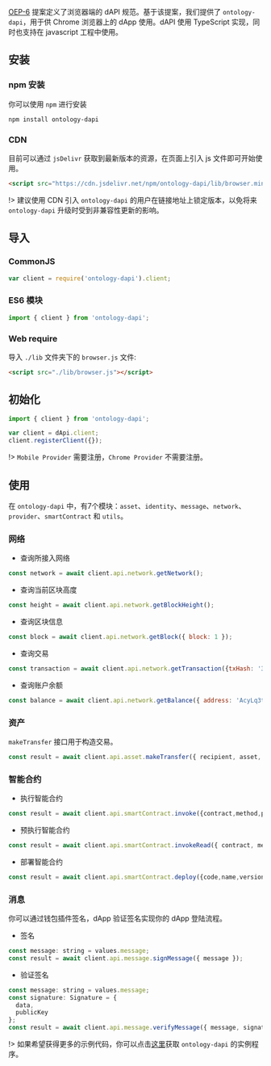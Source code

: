 
[OEP-6](https://github.com/backslash47/OEPs/blob/oep-dapp-api/OEP-6/OEP-6.mediawiki) 提案定义了浏览器端的 dAPI 规范。基于该提案，我们提供了 `ontology-dapi`，用于供 Chrome 浏览器上的 dApp 使用。dAPI 使用 TypeScript 实现，同时也支持在 javascript 工程中使用。

## 安装

### npm 安装

你可以使用 `npm` 进行安装

```shell
npm install ontology-dapi
```

### CDN

目前可以通过 `jsDelivr` 获取到最新版本的资源，在页面上引入 js 文件即可开始使用。

```html
<script src="https://cdn.jsdelivr.net/npm/ontology-dapi/lib/browser.min.js"></script>
```

!> 建议使用 CDN 引入 `ontology-dapi` 的用户在链接地址上锁定版本，以免将来 `ontology-dapi` 升级时受到非兼容性更新的影响。

## 导入

### CommonJS

```javascript
var client = require('ontology-dapi').client;
```

### ES6 模块

```javascript
import { client } from 'ontology-dapi';
```

### Web require

导入 `./lib` 文件夹下的 `browser.js` 文件:

```html
<script src="./lib/browser.js"></script>
```

## 初始化

```javascript
import { client } from 'ontology-dapi';

var client = dApi.client;
client.registerClient({});
```

!> `Mobile Provider` 需要注册，`Chrome Provider` 不需要注册。

## 使用

在 `ontology-dapi` 中，有7个模块：`asset`、`identity`、`message`、`network`、`provider`、`smartContract` 和 `utils`。

### 网络

- 查询所接入网络

```javascript
const network = await client.api.network.getNetwork();
```

- 查询当前区块高度

```javascript
const height = await client.api.network.getBlockHeight();
```

- 查询区块信息

```javascript
const block = await client.api.network.getBlock({ block: 1 });
```

- 查询交易

```javascript
const transaction = await client.api.network.getTransaction({txHash: '314e24e5bb0bd88852b2f13e673e5dcdfd53bdab909de8b9812644d6871bc05f'});
```

- 查询账户余额

```javascript
const balance = await client.api.network.getBalance({ address: 'AcyLq3tokVpkMBMLALVMWRdVJ83TTgBUwU' });
```

### 资产

`makeTransfer` 接口用于构造交易。

```javascript
const result = await client.api.asset.makeTransfer({ recipient, asset, amount });
```

### 智能合约

- 执行智能合约

```javascript
const result = await client.api.smartContract.invoke({contract,method,parameters,gasPrice,gasLimit,requireIdentity});
```

- 预执行智能合约

```javascript
const result = await client.api.smartContract.invokeRead({ contract, method, parameters });
```

- 部署智能合约

```javascript
const result = await client.api.smartContract.deploy({code,name,version,author,email,description,needStorage,gasPrice,gasLimit});
```

### 消息

你可以通过钱包插件签名，dApp 验证签名实现你的 dApp 登陆流程。

- 签名

```javascript
const message: string = values.message;
const result = await client.api.message.signMessage({ message });
```

- 验证签名

```javascript
const message: string = values.message;
const signature: Signature = {
  data,
  publicKey
};
const result = await client.api.message.verifyMessage({ message, signature });
```

!> 如果希望获得更多的示例代码，你可以点击[这里](https://github.com/OntologyCommunityDevelopers/ontology-dapi-demo)获取 `ontology-dapi` 的实例程序。
